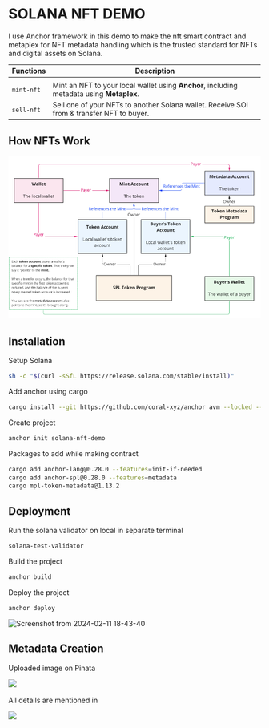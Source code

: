 
# SOLANA NFT DEMO



I use Anchor framework in this demo to make the nft smart contract and metaplex for NFT metadata handling which is the trusted standard for NFTs and digital assets on Solana.

| Functions        | Description                                                |
| ------------------ | ---------------------------------------------------------- |
|| 
| `mint-nft` | Mint an NFT to your local wallet using **Anchor**, including metadata using **Metaplex**. |
| `sell-nft` | Sell one of your NFTs to another Solana wallet. Receive SOl from & transfer NFT to buyer. |

## How NFTs Work
![](NftFlow.png)


## Installation

Setup Solana

```bash
sh -c "$(curl -sSfL https://release.solana.com/stable/install)"
```
Add anchor using cargo
```bash
cargo install --git https://github.com/coral-xyz/anchor avm --locked --force
```
Create project
```bash
anchor init solana-nft-demo
```
Packages to add while making contract

```bash
cargo add anchor-lang@0.28.0 --features=init-if-needed
cargo add anchor-spl@0.28.0 --features=metadata
cargo mpl-token-metadata@1.13.2

```

## Deployment
Run the solana validator on local in separate terminal
```bash
solana-test-validator
```
Build the project
```bash
anchor build
```

 Deploy the project
```bash
anchor deploy
```
![Screenshot from 2024-02-11 18-43-40](https://github.com/akasharora963/solana-nft/assets/45670997/5ba5abb4-5e81-47c0-ac38-3b67897127c8)


## Metadata Creation

Uploaded image on Pinata 

![](https://yellow-major-catfish-634.mypinata.cloud/ipfs/QmbGENpJgZt8hbHhy3XofuDsgR2kNVE6i2ey3zZEnSGBaL)

All details are mentioned in 

![](https://yellow-major-catfish-634.mypinata.cloud/ipfs/QmdjfXJD8MHkE4vXBibGncsT95wB7jvoPJW3DrmpyTUodu)

